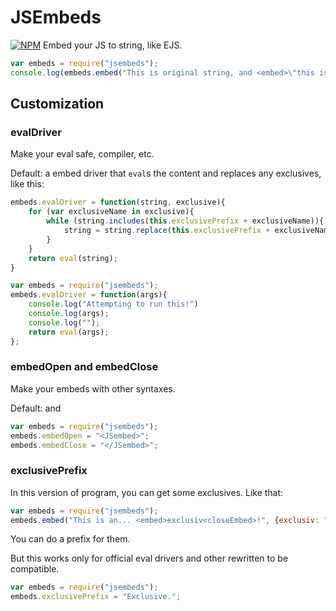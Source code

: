 # JSEmbeds
[![NPM](https://nodei.co/npm/jsembeds.png)](https://npmjs.org/package/jsembeds)
Embed your JS to string, like EJS.


```javascript
var embeds = require("jsembeds");
console.log(embeds.embed("This is original string, and <embed>\"this is JS\"<closeEmbed> that can cause <embed>throw new Error(\"errors\")<closeEmbed>"))
```

## Customization
### evalDriver

Make your eval safe, compiler, etc.

Default: a embed driver that `eval`s the content and replaces any exclusives, like this:

```javascript
embeds.evalDriver = function(string, exclusive){
	for (var exclusiveName in exclusive){
		while (string.includes(this.exclusivePrefix + exclusiveName)){
			string = string.replace(this.exclusivePrefix + exclusiveName, JSON.stringify(exclusive[exclusiveName]))
		}
	}
	return eval(string);
}
```

```javascript
var embeds = require("jsembeds");
embeds.evalDriver = function(args){
	console.log("Attempting to run this!")
	console.log(args);
	console.log("");
	return eval(args);
};
```

### embedOpen and embedClose

Make your embeds with other syntaxes.

Default: <embed> and <closeEmbed>

```javascript
var embeds = require("jsembeds");
embeds.embedOpen = "<JSembed>";
embeds.embedClose = "</JSembed>";
```

### exclusivePrefix

In this version of program, you can get some exclusives. Like that:

```javascript
var embeds = require("jsembeds");
embeds.embed("This is an... <embed>exclusiv<closeEmbed>!", {exclusiv: "exclusive"})
```

You can do a prefix for them.

But this works only for official eval drivers and other rewritten to be compatible.

```javascript
var embeds = require("jsembeds");
embeds.exclusivePrefix = "Exclusive.";
